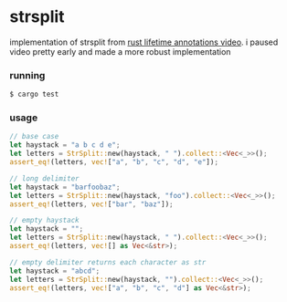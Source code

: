 # strsplit

implementation of strsplit from [rust lifetime annotations video](https://www.youtube.com/watch?v=4DqP57BHaXI). i paused video pretty early and made a more robust implementation

### running

```sh
$ cargo test
```

### usage

```rs
// base case
let haystack = "a b c d e";
let letters = StrSplit::new(haystack, " ").collect::<Vec<_>>();
assert_eq!(letters, vec!["a", "b", "c", "d", "e"]);

// long delimiter
let haystack = "barfoobaz";
let letters = StrSplit::new(haystack, "foo").collect::<Vec<_>>();
assert_eq!(letters, vec!["bar", "baz"]);

// empty haystack
let haystack = "";
let letters = StrSplit::new(haystack, " ").collect::<Vec<_>>();
assert_eq!(letters, vec![] as Vec<&str>);

// empty delimiter returns each character as str
let haystack = "abcd";
let letters = StrSplit::new(haystack, "").collect::<Vec<_>>();
assert_eq!(letters, vec!["a", "b", "c", "d"] as Vec<&str>);
```
